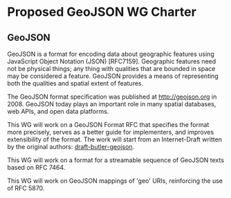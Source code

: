 Proposed GeoJSON WG Charter
===========================

GeoJSON
-------

GeoJSON is a format for encoding data about geographic features using
JavaScript Object Notation (JSON) [RFC7159]. Geographic features need not be
physical things; any thing with qualities that are bounded in space may be
considered a feature. GeoJSON provides a means of representing both the
qualities and spatial extent of features.

The GeoJSON format specification was published at http://geojson.org in 2008.
GeoJSON today plays an important role in many spatial databases, web APIs, and
open data platforms.

This WG will work on a GeoJSON Format RFC that specifies the format more
precisely, serves as a better guide for implementers, and improves
extensibility of the format. The work will start from an Internet-Draft written
by the original authors:
[draft-butler-geojson](https://tools.ietf.org/html/draft-butler-geojson).

This WG will work on a format for a streamable sequence of GeoJSON texts based
on RFC 7464.

This WG will work on GeoJSON mappings of 'geo' URIs, reinforcing the use of
RFC 5870.

